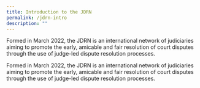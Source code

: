 ```yaml
---
title: Introduction to the JDRN
permalink: /jdrn-intro
description: ""
---
```

Formed in March 2022, the JDRN is an international network of judiciaries aiming to promote the early, amicable and fair resolution of court disputes through the use of judge-led dispute resolution processes.

Formed in March 2022, the JDRN is an international network of judiciaries aiming to promote the early, amicable and fair resolution of court disputes through the use of judge-led dispute resolution processes.